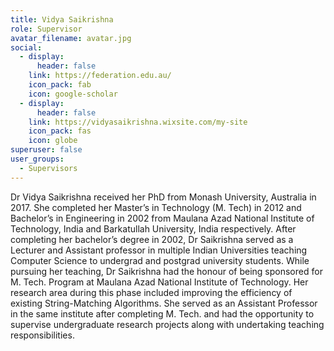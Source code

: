 ```yaml
---
title: Vidya Saikrishna
role: Supervisor
avatar_filename: avatar.jpg
social:
  - display:
      header: false
    link: https://federation.edu.au/
    icon_pack: fab
    icon: google-scholar
  - display:
      header: false
    link: https://vidyasaikrishna.wixsite.com/my-site
    icon_pack: fas
    icon: globe
superuser: false
user_groups:
  - Supervisors
---
```

Dr Vidya Saikrishna received her PhD from Monash University, Australia in 2017. She completed her Master’s in Technology (M. Tech) in 2012 and Bachelor’s in Engineering in 2002 from Maulana Azad National Institute of Technology, India and Barkatullah University, India respectively. After completing her bachelor’s degree in 2002, Dr Saikrishna served as a Lecturer and Assistant professor in multiple Indian Universities teaching Computer Science to undergrad and postgrad university students. While pursuing her teaching, Dr Saikrishna had the honour of being sponsored for M. Tech. Program at Maulana Azad National Institute of Technology. Her research area during this phase included improving the efficiency of existing String-Matching Algorithms. She served as an Assistant Professor in the same institute after completing M. Tech. and had the opportunity to supervise undergraduate research projects along with undertaking teaching responsibilities.